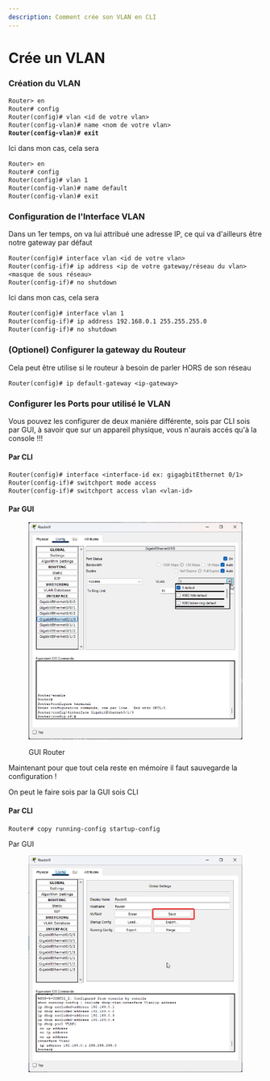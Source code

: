 ```yaml
---
description: Comment crée son VLAN en CLI
---
```


# Crée un VLAN

### Création du VLAN

<pre><code>Router> en
Router# config
Router(config)# vlan &#x3C;id de votre vlan>
Router(config-vlan)# name &#x3C;nom de votre vlan>
<strong>Router(config-vlan)# exit
</strong></code></pre>

Ici dans mon cas, cela sera

```
Router> en
Router# config
Router(config)# vlan 1
Router(config-vlan)# name default
Router(config-vlan)# exit
```

### Configuration de l'Interface VLAN

Dans un 1er temps, on va lui attribué une adresse IP, ce qui va d'ailleurs être notre gateway par défaut

```
Router(config)# interface vlan <id de votre vlan>
Router(config-if)# ip address <ip de votre gateway/réseau du vlan> <masque de sous réseau>
Router(config-if)# no shutdown
```

Ici dans mon cas, cela sera

```
Router(config)# interface vlan 1
Router(config-if)# ip address 192.168.0.1 255.255.255.0
Router(config-if)# no shutdown
```

### (Optionel) Configurer la gateway du Routeur

Cela peut être utilise si le routeur à besoin de parler HORS de son réseau

```
Router(config)# ip default-gateway <ip-gateway>
```

### Configurer les Ports pour utilisé le VLAN

Vous pouvez les configurer de deux maniére différente, sois par CLI sois par GUI, à savoir que sur un appareil physique, vous n'aurais accés qu'à la console !!!

#### Par CLI

```
Router(config)# interface <interface-id ex: gigagbitEthernet 0/1>
Router(config-if)# switchport mode access
Router(config-if)# switchport access vlan <vlan-id>
```

#### Par GUI

<figure><img src="../.gitbook/assets/PacketTracer_KC0CARf80x.png" alt=""><figcaption><p>GUI Router</p></figcaption></figure>

Maintenant pour que tout cela reste en mémoire il faut sauvegarde la configuration !

On peut le faire sois par la GUI sois CLI

#### Par CLI

```
Router# copy running-config startup-config
```

Par GUI

<figure><img src="../.gitbook/assets/PacketTracer_lQ6YDpfkCu.png" alt=""><figcaption></figcaption></figure>



